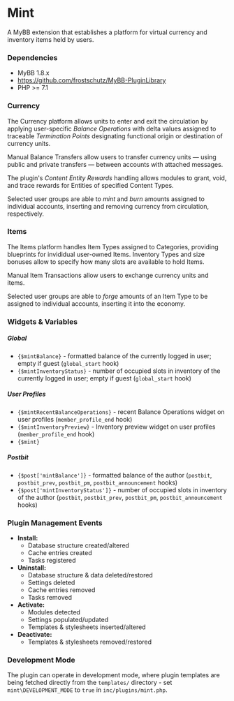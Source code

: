 # Mint

A MyBB extension that establishes a platform for virtual currency and inventory items held by users.

### Dependencies
- MyBB 1.8.x
- https://github.com/frostschutz/MyBB-PluginLibrary
- PHP >= 7.1

### Currency
The Currency platform allows units to enter and exit the circulation by applying user-specific _Balance Operations_ with delta values assigned to traceable _Termination Points_ designating functional origin or destination of currency units.

Manual Balance Transfers allow users to transfer currency units &mdash; using public and private transfers &mdash; between accounts with attached messages.

The plugin's _Content Entity Rewards_ handling allows modules to grant, void, and trace rewards for Entities of specified Content Types.

Selected user groups are able to _mint_ and _burn_ amounts assigned to individual accounts, inserting and removing currency from circulation, respectively.

### Items
The Items platform handles Item Types assigned to Categories, providing blueprints for invididual user-owned Items. Inventory Types and size bonuses allow to specify how many slots are available to hold Items. 

Manual Item Transactions allow users to exchange currency units and items.

Selected user groups are able to _forge_ amounts of an Item Type to be assigned to individual accounts, inserting it into the economy.

### Widgets & Variables
##### Global
- `{$mintBalance}` - formatted balance of the currently logged in user; empty if guest (`global_start` hook)
- `{$mintInventoryStatus}` - number of occupied slots in inventory of the currently logged in user; empty if guest (`global_start` hook)

##### User Profiles
- `{$mintRecentBalanceOperations}` - recent Balance Operations widget on user profiles (`member_profile_end` hook)
- `{$mintInventoryPreview}` - Inventory preview widget on user profiles (`member_profile_end` hook)
- `{$mint}`

##### Postbit
- `{$post['mintBalance']}` - formatted balance of the author (`postbit`, `postbit_prev`, `postbit_pm`, `postbit_announcement` hooks)
- `{$post['mintInventoryStatus']}` - number of occupied slots in inventory of the author (`postbit`, `postbit_prev`, `postbit_pm`, `postbit_announcement` hooks)

### Plugin Management Events
- **Install:**
  - Database structure created/altered
  - Cache entries created
  - Tasks registered
- **Uninstall:**
  - Database structure & data deleted/restored
  - Settings deleted
  - Cache entries removed
  - Tasks removed
- **Activate:**
  - Modules detected
  - Settings populated/updated
  - Templates & stylesheets inserted/altered
- **Deactivate:**
  - Templates & stylesheets removed/restored

### Development Mode
The plugin can operate in development mode, where plugin templates are being fetched directly from the `templates/` directory - set `mint\DEVELOPMENT_MODE` to `true` in `inc/plugins/mint.php`.

